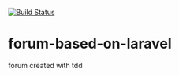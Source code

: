 [![Build Status](https://travis-ci.org/ravilushqa/forum-based-on-laravel.svg?branch=master)](https://travis-ci.org/ravilushqa/forum-based-on-laravel)
# forum-based-on-laravel
forum created with tdd
